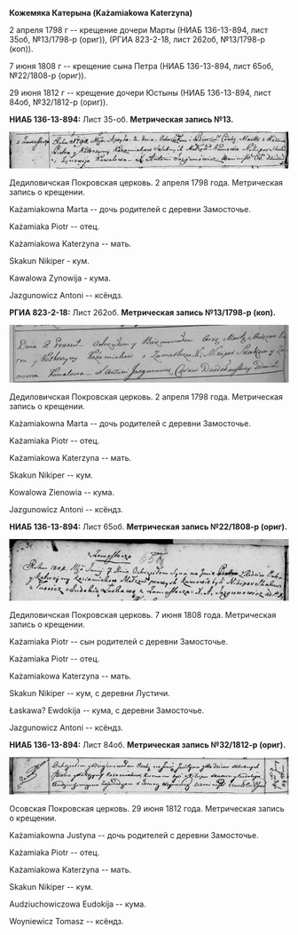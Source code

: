 **Кожемяка Катерына (Każamiakowa Katerzyna)**

2 апреля 1798 г -- крещение дочери Марты (НИАБ 136-13-894, лист 35об,
№13/1798-р (ориг)), (РГИА 823-2-18, лист 262об, №13/1798-р (коп)).

7 июня 1808 г -- крещение сына Петра (НИАБ 136-13-894, лист 65об,
№22/1808-р (ориг)).

29 июня 1812 г -- крещение дочери Юстыны (НИАБ 136-13-894, лист 84об,
№32/1812-р (ориг)).

**НИАБ 136-13-894:** Лист 35-об. **Метрическая запись №13.**

![](./media/64439056641ec0896515753204f77b6877db5793.png)

Дедиловичская Покровская церковь. 2 апреля 1798 года. Метрическая запись
о крещении.

Każamiakowna Marta -- дочь родителей с деревни Замосточье.

Każamiaka Piotr -- отец.

Każamiakowa Katerzyna -- мать.

Skakun Nikiper - кум.

Kawalowa Zynowija - кума.

Jazgunowicz Antoni -- ксёндз.

**РГИА 823-2-18:** Лист 262об. **Метрическая запись №13/1798-р (коп).**

![](./media/e209c932de3235ebf4133f764bf9d12542dda5b2.png)

Дедиловичская Покровская церковь. 2 апреля 1798 года. Метрическая запись
о крещении.

Każamiakowna Marta -- дочь родителей с деревни Замосточье.

Każamiaka Piotr -- отец.

Każamiakowa Katerzyna -- мать.

Skakun Nikiper -- кум.

Kowalowa Zienowia -- кума.

Jazgunowicz Antoni -- ксёндз.

**НИАБ 136-13-894:** Лист 65об. **Метрическая запись №22/1808-р
(ориг).**

![](./media/ecacd9a8a711b02493fcacea333cbbfa6e08338e.png)

Дедиловичская Покровская церковь. 7 июня 1808 года. Метрическая запись о
крещении.

Każamiaka Piotr -- сын родителей с деревни Замосточье.

Każamiaka Piotr -- отец.

Każamiakowa Katerzyna -- мать.

Skakun Nikiper -- кум, с деревни Лустичи.

Łaskawa? Ewdokija -- кума, с деревни Замосточье.

Jazgunowicz Antoni -- ксёндз.

**НИАБ 136-13-894:** Лист 84об. **Метрическая запись №32/1812-р
(ориг).**

![](./media/a150a368a3e1ca18641fd8dc0440e6cb2cd446a9.png)

Осовская Покровская церковь. 29 июня 1812 года. Метрическая запись о
крещении.

Każamiakowna Justyna -- дочь родителей с деревни Замосточье.

Każamiaka Piotr -- отец.

Każamiakowa Katerzyna -- мать.

Skakun Nikiper -- кум.

Audziuchowiczowa Eudokija -- кума.

Woyniewicz Tomasz -- ксёндз.
